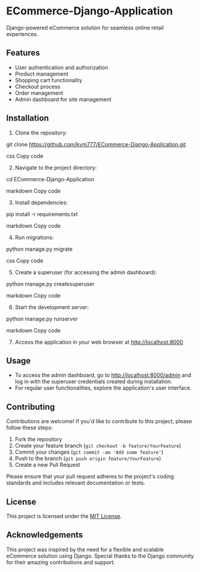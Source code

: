 
# ECommerce-Django-Application

Django-powered eCommerce solution for seamless online retail experiences.


## Features

- User authentication and authorization
- Product management
- Shopping cart functionality
- Checkout process
- Order management
- Admin dashboard for site management

## Installation

1. Clone the repository:

git clone https://github.com/kvm777/ECommerce-Django-Application.git

css
Copy code

2. Navigate to the project directory:

cd ECommerce-Django-Application

markdown
Copy code

3. Install dependencies:

pip install -r requirements.txt

markdown
Copy code

4. Run migrations:

python manage.py migrate

css
Copy code

5. Create a superuser (for accessing the admin dashboard):

python manage.py createsuperuser

markdown
Copy code

6. Start the development server:

python manage.py runserver

markdown
Copy code

7. Access the application in your web browser at [http://localhost:8000](http://localhost:8000)

## Usage

- To access the admin dashboard, go to [http://localhost:8000/admin](http://localhost:8000/admin) and log in with the superuser credentials created during installation.
- For regular user functionalities, explore the application's user interface.

## Contributing

Contributions are welcome! If you'd like to contribute to this project, please follow these steps:

1. Fork the repository
2. Create your feature branch (`git checkout -b feature/YourFeature`)
3. Commit your changes (`git commit -am 'Add some feature'`)
4. Push to the branch (`git push origin feature/YourFeature`)
5. Create a new Pull Request

Please ensure that your pull request adheres to the project's coding standards and includes relevant documentation or tests.

## License

This project is licensed under the [MIT License](LICENSE).

## Acknowledgements

This project was inspired by the need for a flexible and scalable eCommerce solution using Django. Special thanks to the Django community for their amazing contributions and support.
    
